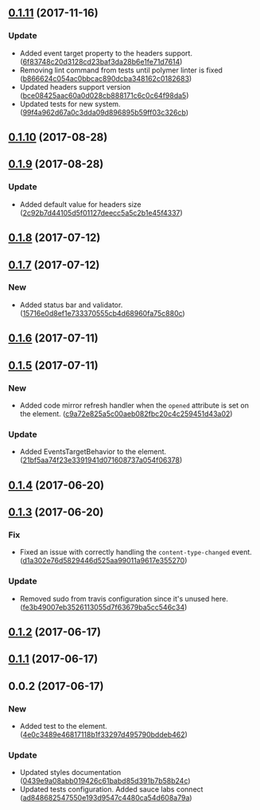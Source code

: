 <a name="0.1.11"></a>
## [0.1.11](https://github.com/advanced-rest-client/headers-editor/compare/0.1.9...0.1.11) (2017-11-16)


### Update

* Added event target property to the headers support. ([6f83748c20d3128cd23baf3da28b6e1fe71d7614](https://github.com/advanced-rest-client/headers-editor/commit/6f83748c20d3128cd23baf3da28b6e1fe71d7614))
* Removing lint command from tests until polymer linter is fixed ([b866624c054ac0bbcac890dcba348162c0182683](https://github.com/advanced-rest-client/headers-editor/commit/b866624c054ac0bbcac890dcba348162c0182683))
* Updated headers support version ([bce08425aac60a0d028cb888171c6c0c64f98da5](https://github.com/advanced-rest-client/headers-editor/commit/bce08425aac60a0d028cb888171c6c0c64f98da5))
* Updated tests for new system. ([99f4a962d67a0c3dda09d896895b59ff03c326cb](https://github.com/advanced-rest-client/headers-editor/commit/99f4a962d67a0c3dda09d896895b59ff03c326cb))



<a name="0.1.10"></a>
## [0.1.10](https://github.com/advanced-rest-client/headers-editor/compare/0.1.9...0.1.10) (2017-08-28)




<a name="0.1.9"></a>
## [0.1.9](https://github.com/advanced-rest-client/headers-editor/compare/0.1.8...0.1.9) (2017-08-28)


### Update

* Added default value for headers size ([2c92b7d44105d5f01127deecc5a5c2b1e45f4337](https://github.com/advanced-rest-client/headers-editor/commit/2c92b7d44105d5f01127deecc5a5c2b1e45f4337))



<a name="0.1.8"></a>
## [0.1.8](https://github.com/advanced-rest-client/headers-editor/compare/0.1.7...v0.1.8) (2017-07-12)




<a name="0.1.7"></a>
## [0.1.7](https://github.com/advanced-rest-client/headers-editor/compare/0.1.6...v0.1.7) (2017-07-12)


### New

* Added status bar and validator. ([15716e0d8ef1e733370555cb4d68960fa75c880c](https://github.com/advanced-rest-client/headers-editor/commit/15716e0d8ef1e733370555cb4d68960fa75c880c))



<a name="0.1.6"></a>
## [0.1.6](https://github.com/advanced-rest-client/headers-editor/compare/0.1.5...v0.1.6) (2017-07-11)




<a name="0.1.5"></a>
## [0.1.5](https://github.com/advanced-rest-client/headers-editor/compare/0.1.4...v0.1.5) (2017-07-11)


### New

* Added code mirror refresh handler when the `opened` attribute is set on the element. ([c9a72e825a5c00aeb082fbc20c4c259451d43a02](https://github.com/advanced-rest-client/headers-editor/commit/c9a72e825a5c00aeb082fbc20c4c259451d43a02))

### Update

* Added EventsTargetBehavior to the element. ([21bf5aa74f23e3391941d071608737a054f06378](https://github.com/advanced-rest-client/headers-editor/commit/21bf5aa74f23e3391941d071608737a054f06378))



<a name="0.1.4"></a>
## [0.1.4](https://github.com/advanced-rest-client/headers-editor/compare/0.1.3...v0.1.4) (2017-06-20)




<a name="0.1.3"></a>
## [0.1.3](https://github.com/advanced-rest-client/headers-editor/compare/0.1.2...v0.1.3) (2017-06-20)


### Fix

* Fixed an issue with correctly handling the `content-type-changed` event. ([d1a302e76d5829446d525aa99011a9617e355270](https://github.com/advanced-rest-client/headers-editor/commit/d1a302e76d5829446d525aa99011a9617e355270))

### Update

* Removed sudo from travis configuration since it's unused here. ([fe3b49007eb3526113055d7f63679ba5cc546c34](https://github.com/advanced-rest-client/headers-editor/commit/fe3b49007eb3526113055d7f63679ba5cc546c34))



<a name="0.1.2"></a>
## [0.1.2](https://github.com/advanced-rest-client/headers-editor/compare/0.1.1...v0.1.2) (2017-06-17)




<a name="0.1.1"></a>
## [0.1.1](https://github.com/advanced-rest-client/headers-editor/compare/0.0.2...v0.1.1) (2017-06-17)




<a name="0.0.2"></a>
## 0.0.2 (2017-06-17)


### New

* Added test to the element. ([4e0c3489e46817118b1f33297d495790bddeb462](https://github.com/advanced-rest-client/headers-editor/commit/4e0c3489e46817118b1f33297d495790bddeb462))

### Update

* Updated styles documentation ([0439e9a08abb019426c61babd85d391b7b58b24c](https://github.com/advanced-rest-client/headers-editor/commit/0439e9a08abb019426c61babd85d391b7b58b24c))
* Updated tests configuration. Added sauce labs connect ([ad848682547550e193d9547c4480ca54d608a79a](https://github.com/advanced-rest-client/headers-editor/commit/ad848682547550e193d9547c4480ca54d608a79a))



